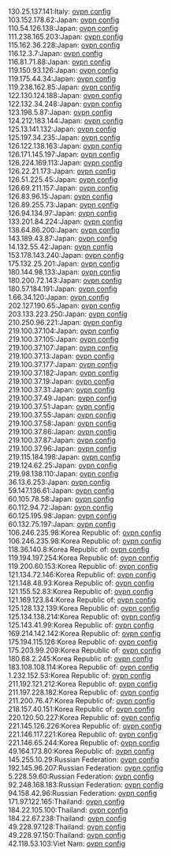 130.25.137.141:Italy: [ovpn config](vpn/130_25_137_141.ovpn)  
103.152.178.62:Japan: [ovpn config](vpn/103_152_178_62.ovpn)  
110.54.126.138:Japan: [ovpn config](vpn/110_54_126_138.ovpn)  
111.238.165.203:Japan: [ovpn config](vpn/111_238_165_203.ovpn)  
115.162.36.228:Japan: [ovpn config](vpn/115_162_36_228.ovpn)  
116.12.3.7:Japan: [ovpn config](vpn/116_12_3_7.ovpn)  
116.81.71.88:Japan: [ovpn config](vpn/116_81_71_88.ovpn)  
119.150.93.126:Japan: [ovpn config](vpn/119_150_93_126.ovpn)  
119.175.44.34:Japan: [ovpn config](vpn/119_175_44_34.ovpn)  
119.238.162.85:Japan: [ovpn config](vpn/119_238_162_85.ovpn)  
122.130.124.188:Japan: [ovpn config](vpn/122_130_124_188.ovpn)  
122.132.34.248:Japan: [ovpn config](vpn/122_132_34_248.ovpn)  
123.198.5.87:Japan: [ovpn config](vpn/123_198_5_87.ovpn)  
124.212.183.144:Japan: [ovpn config](vpn/124_212_183_144.ovpn)  
125.13.141.132:Japan: [ovpn config](vpn/125_13_141_132.ovpn)  
125.197.34.235:Japan: [ovpn config](vpn/125_197_34_235.ovpn)  
126.122.138.163:Japan: [ovpn config](vpn/126_122_138_163.ovpn)  
126.171.145.197:Japan: [ovpn config](vpn/126_171_145_197.ovpn)  
126.224.169.113:Japan: [ovpn config](vpn/126_224_169_113.ovpn)  
126.22.21.173:Japan: [ovpn config](vpn/126_22_21_173.ovpn)  
126.51.225.45:Japan: [ovpn config](vpn/126_51_225_45.ovpn)  
126.69.211.157:Japan: [ovpn config](vpn/126_69_211_157.ovpn)  
126.83.96.15:Japan: [ovpn config](vpn/126_83_96_15.ovpn)  
126.89.255.73:Japan: [ovpn config](vpn/126_89_255_73.ovpn)  
126.94.134.97:Japan: [ovpn config](vpn/126_94_134_97.ovpn)  
133.201.84.224:Japan: [ovpn config](vpn/133_201_84_224.ovpn)  
138.64.86.200:Japan: [ovpn config](vpn/138_64_86_200.ovpn)  
143.189.43.87:Japan: [ovpn config](vpn/143_189_43_87.ovpn)  
14.132.55.42:Japan: [ovpn config](vpn/14_132_55_42.ovpn)  
153.178.143.240:Japan: [ovpn config](vpn/153_178_143_240.ovpn)  
175.132.25.201:Japan: [ovpn config](vpn/175_132_25_201.ovpn)  
180.144.98.133:Japan: [ovpn config](vpn/180_144_98_133.ovpn)  
180.200.72.143:Japan: [ovpn config](vpn/180_200_72_143.ovpn)  
180.57.184.191:Japan: [ovpn config](vpn/180_57_184_191.ovpn)  
1.66.34.120:Japan: [ovpn config](vpn/1_66_34_120.ovpn)  
202.127.190.65:Japan: [ovpn config](vpn/202_127_190_65.ovpn)  
203.133.223.250:Japan: [ovpn config](vpn/203_133_223_250.ovpn)  
210.250.96.221:Japan: [ovpn config](vpn/210_250_96_221.ovpn)  
219.100.37.104:Japan: [ovpn config](vpn/219_100_37_104.ovpn)  
219.100.37.105:Japan: [ovpn config](vpn/219_100_37_105.ovpn)  
219.100.37.107:Japan: [ovpn config](vpn/219_100_37_107.ovpn)  
219.100.37.13:Japan: [ovpn config](vpn/219_100_37_13.ovpn)  
219.100.37.177:Japan: [ovpn config](vpn/219_100_37_177.ovpn)  
219.100.37.182:Japan: [ovpn config](vpn/219_100_37_182.ovpn)  
219.100.37.19:Japan: [ovpn config](vpn/219_100_37_19.ovpn)  
219.100.37.31:Japan: [ovpn config](vpn/219_100_37_31.ovpn)  
219.100.37.49:Japan: [ovpn config](vpn/219_100_37_49.ovpn)  
219.100.37.51:Japan: [ovpn config](vpn/219_100_37_51.ovpn)  
219.100.37.55:Japan: [ovpn config](vpn/219_100_37_55.ovpn)  
219.100.37.58:Japan: [ovpn config](vpn/219_100_37_58.ovpn)  
219.100.37.86:Japan: [ovpn config](vpn/219_100_37_86.ovpn)  
219.100.37.87:Japan: [ovpn config](vpn/219_100_37_87.ovpn)  
219.100.37.96:Japan: [ovpn config](vpn/219_100_37_96.ovpn)  
219.115.184.198:Japan: [ovpn config](vpn/219_115_184_198.ovpn)  
219.124.62.25:Japan: [ovpn config](vpn/219_124_62_25.ovpn)  
219.98.138.110:Japan: [ovpn config](vpn/219_98_138_110.ovpn)  
36.13.6.253:Japan: [ovpn config](vpn/36_13_6_253.ovpn)  
59.147.136.61:Japan: [ovpn config](vpn/59_147_136_61.ovpn)  
60.105.78.58:Japan: [ovpn config](vpn/60_105_78_58.ovpn)  
60.112.94.72:Japan: [ovpn config](vpn/60_112_94_72.ovpn)  
60.125.195.98:Japan: [ovpn config](vpn/60_125_195_98.ovpn)  
60.132.75.197:Japan: [ovpn config](vpn/60_132_75_197.ovpn)  
106.246.235.98:Korea Republic of: [ovpn config](vpn/106_246_235_98.ovpn)  
106.246.235.98:Korea Republic of: [ovpn config](vpn/106_246_235_98.ovpn)  
118.36.140.8:Korea Republic of: [ovpn config](vpn/118_36_140_8.ovpn)  
119.194.197.254:Korea Republic of: [ovpn config](vpn/119_194_197_254.ovpn)  
119.200.60.153:Korea Republic of: [ovpn config](vpn/119_200_60_153.ovpn)  
121.134.72.146:Korea Republic of: [ovpn config](vpn/121_134_72_146.ovpn)  
121.148.48.93:Korea Republic of: [ovpn config](vpn/121_148_48_93.ovpn)  
121.155.52.83:Korea Republic of: [ovpn config](vpn/121_155_52_83.ovpn)  
121.169.123.84:Korea Republic of: [ovpn config](vpn/121_169_123_84.ovpn)  
125.128.132.139:Korea Republic of: [ovpn config](vpn/125_128_132_139.ovpn)  
125.134.138.214:Korea Republic of: [ovpn config](vpn/125_134_138_214.ovpn)  
125.143.41.99:Korea Republic of: [ovpn config](vpn/125_143_41_99.ovpn)  
169.214.142.142:Korea Republic of: [ovpn config](vpn/169_214_142_142.ovpn)  
175.194.115.126:Korea Republic of: [ovpn config](vpn/175_194_115_126.ovpn)  
175.203.99.209:Korea Republic of: [ovpn config](vpn/175_203_99_209.ovpn)  
180.68.2.245:Korea Republic of: [ovpn config](vpn/180_68_2_245.ovpn)  
183.108.108.114:Korea Republic of: [ovpn config](vpn/183_108_108_114.ovpn)  
1.232.152.53:Korea Republic of: [ovpn config](vpn/1_232_152_53.ovpn)  
211.192.121.212:Korea Republic of: [ovpn config](vpn/211_192_121_212.ovpn)  
211.197.228.182:Korea Republic of: [ovpn config](vpn/211_197_228_182.ovpn)  
211.200.76.47:Korea Republic of: [ovpn config](vpn/211_200_76_47.ovpn)  
218.157.40.151:Korea Republic of: [ovpn config](vpn/218_157_40_151.ovpn)  
220.120.50.227:Korea Republic of: [ovpn config](vpn/220_120_50_227.ovpn)  
221.145.126.226:Korea Republic of: [ovpn config](vpn/221_145_126_226.ovpn)  
221.146.117.221:Korea Republic of: [ovpn config](vpn/221_146_117_221.ovpn)  
221.146.65.244:Korea Republic of: [ovpn config](vpn/221_146_65_244.ovpn)  
49.164.173.80:Korea Republic of: [ovpn config](vpn/49_164_173_80.ovpn)  
145.255.10.29:Russian Federation: [ovpn config](vpn/145_255_10_29.ovpn)  
192.145.96.207:Russian Federation: [ovpn config](vpn/192_145_96_207.ovpn)  
5.228.59.60:Russian Federation: [ovpn config](vpn/5_228_59_60.ovpn)  
92.248.168.183:Russian Federation: [ovpn config](vpn/92_248_168_183.ovpn)  
94.158.42.96:Russian Federation: [ovpn config](vpn/94_158_42_96.ovpn)  
171.97.122.165:Thailand: [ovpn config](vpn/171_97_122_165.ovpn)  
184.22.105.100:Thailand: [ovpn config](vpn/184_22_105_100.ovpn)  
184.22.67.238:Thailand: [ovpn config](vpn/184_22_67_238.ovpn)  
49.228.97.128:Thailand: [ovpn config](vpn/49_228_97_128.ovpn)  
49.228.97.150:Thailand: [ovpn config](vpn/49_228_97_150.ovpn)  
42.118.53.103:Viet Nam: [ovpn config](vpn/42_118_53_103.ovpn)  
